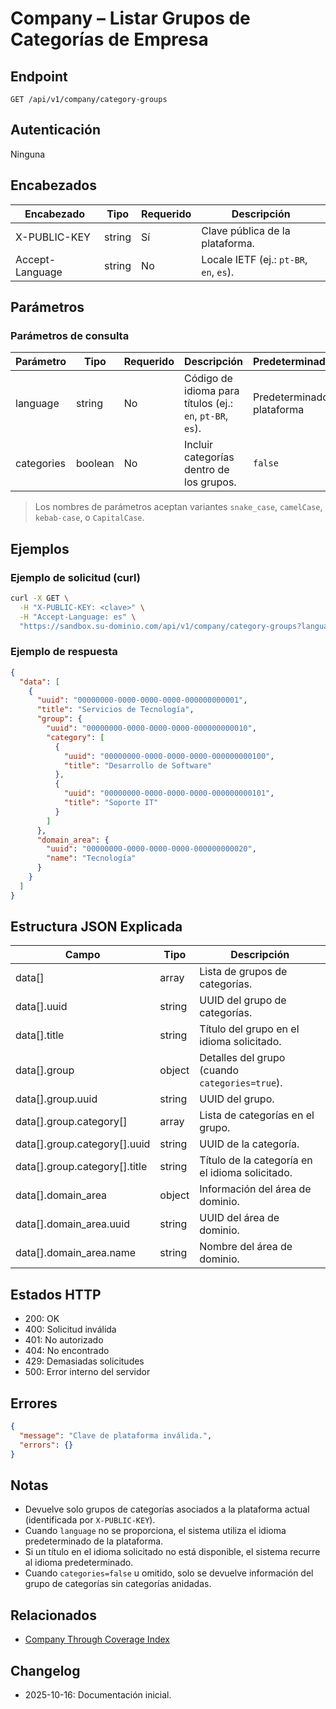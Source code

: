 # Company – Listar Grupos de Categorías de Empresa

## Endpoint

```
GET /api/v1/company/category-groups
```

## Autenticación

Ninguna

## Encabezados

| Encabezado       | Tipo   | Requerido | Descripción |
| ---------------- | ------ | --------- | ----------- |
| X-PUBLIC-KEY     | string | Sí        | Clave pública de la plataforma. |
| Accept-Language  | string | No        | Locale IETF (ej.: `pt-BR`, `en`, `es`). |

## Parámetros

### Parámetros de consulta

| Parámetro  | Tipo    | Requerido | Descripción | Predeterminado/Valores |
| ---------- | ------- | --------- | ----------- | ---------------------- |
| language   | string  | No        | Código de idioma para títulos (ej.: `en`, `pt-BR`, `es`). | Predeterminado de la plataforma |
| categories | boolean | No        | Incluir categorías dentro de los grupos. | `false` |

> Los nombres de parámetros aceptan variantes `snake_case`, `camelCase`, `kebab-case`, o `CapitalCase`.

## Ejemplos

### Ejemplo de solicitud (curl)

```bash
curl -X GET \
  -H "X-PUBLIC-KEY: <clave>" \
  -H "Accept-Language: es" \
  "https://sandbox.su-dominio.com/api/v1/company/category-groups?language=es&categories=true"
```

### Ejemplo de respuesta

```json
{
  "data": [
    {
      "uuid": "00000000-0000-0000-0000-000000000001",
      "title": "Servicios de Tecnología",
      "group": {
        "uuid": "00000000-0000-0000-0000-000000000010",
        "category": [
          {
            "uuid": "00000000-0000-0000-0000-000000000100",
            "title": "Desarrollo de Software"
          },
          {
            "uuid": "00000000-0000-0000-0000-000000000101",
            "title": "Soporte IT"
          }
        ]
      },
      "domain_area": {
        "uuid": "00000000-0000-0000-0000-000000000020",
        "name": "Tecnología"
      }
    }
  ]
}
```

## Estructura JSON Explicada

| Campo                        | Tipo     | Descripción |
| ---------------------------- | -------- | ----------- |
| data[]                       | array    | Lista de grupos de categorías. |
| data[].uuid                  | string   | UUID del grupo de categorías. |
| data[].title                 | string   | Título del grupo en el idioma solicitado. |
| data[].group                 | object   | Detalles del grupo (cuando `categories=true`). |
| data[].group.uuid            | string   | UUID del grupo. |
| data[].group.category[]      | array    | Lista de categorías en el grupo. |
| data[].group.category[].uuid | string   | UUID de la categoría. |
| data[].group.category[].title| string   | Título de la categoría en el idioma solicitado. |
| data[].domain_area           | object   | Información del área de dominio. |
| data[].domain_area.uuid      | string   | UUID del área de dominio. |
| data[].domain_area.name      | string   | Nombre del área de dominio. |

## Estados HTTP

- 200: OK
- 400: Solicitud inválida
- 401: No autorizado
- 404: No encontrado
- 429: Demasiadas solicitudes
- 500: Error interno del servidor

## Errores

```json
{
  "message": "Clave de plataforma inválida.",
  "errors": {}
}
```

## Notas

- Devuelve solo grupos de categorías asociados a la plataforma actual (identificada por `X-PUBLIC-KEY`).
- Cuando `language` no se proporciona, el sistema utiliza el idioma predeterminado de la plataforma.
- Si un título en el idioma solicitado no está disponible, el sistema recurre al idioma predeterminado.
- Cuando `categories=false` u omitido, solo se devuelve información del grupo de categorías sin categorías anidadas.

## Relacionados

- [Company Through Coverage Index](./CompanyThroughCoverageIndex.md)

## Changelog

- 2025-10-16: Documentación inicial.
